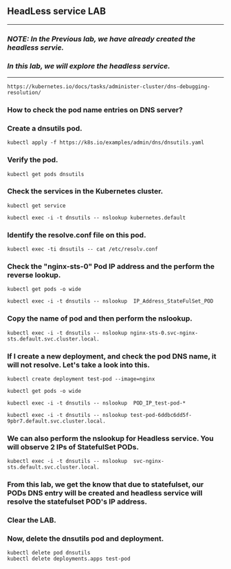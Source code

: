 ## HeadLess service LAB

---
### _NOTE: In the Previous lab, we have already created the headless servie._
### _In this lab, we will explore the headless service._
---
```
https://kubernetes.io/docs/tasks/administer-cluster/dns-debugging-resolution/
```

### How to check the pod name entries on DNS server?

### Create a dnsutils pod.
```
kubectl apply -f https://k8s.io/examples/admin/dns/dnsutils.yaml
```


### Verify the pod.
```
kubectl get pods dnsutils
```

### Check the services in the Kubernetes cluster.
```
kubectl get service
```

```
kubectl exec -i -t dnsutils -- nslookup kubernetes.default
```

### Identify the resolve.conf file on this pod.


```
kubectl exec -ti dnsutils -- cat /etc/resolv.conf
```
### Check the "nginx-sts-0" Pod IP address and the perform the reverse lookup.

```
kubectl get pods -o wide
```
```
kubectl exec -i -t dnsutils -- nslookup  IP_Address_StateFulSet_POD
``` 
### Copy the name of pod and then perform the nslookup.
```
kubectl exec -i -t dnsutils -- nslookup nginx-sts-0.svc-nginx-sts.default.svc.cluster.local.
```


### If I create a new deployment, and check the pod DNS name, it will not resolve. Let's take a look into this.

```
kubectl create deployment test-pod --image=nginx 
``` 

```
kubectl get pods -o wide
```

```
kubectl exec -i -t dnsutils -- nslookup  POD_IP_test-pod-*
``` 

```
kubectl exec -i -t dnsutils -- nslookup test-pod-6ddbc6dd5f-9pbr7.default.svc.cluster.local.
```


### We can also perform the nslookup for Headless service. You will observe 2 IPs of StatefulSet PODs.

```
kubectl exec -i -t dnsutils -- nslookup  svc-nginx-sts.default.svc.cluster.local.
```

### From this lab, we get the know that due to statefulset, our PODs DNS entry will be created and headless service will resolve the statefulset POD's IP address.

### Clear the LAB.

### Now, delete the dnsutils pod and deployment.
```
kubectl delete pod dnsutils 
kubectl delete deployments.apps test-pod 
```
